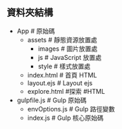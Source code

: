 ## 資料夾結構

- App # 原始碼
  - assets # 靜態資源放置處
    - images # 圖片放置處
    - js # JavaScript 放置處
    - style # 樣式放置處
  - index.html # 首頁 HTML    
  - layout.ejs # Layout ejs
  - explore.html #探索 #HTML
- gulpfile.js # Gulp 原始碼
  - envOptions.js # Gulp 路徑變數
  - index.js # Gulp 核心原始碼

